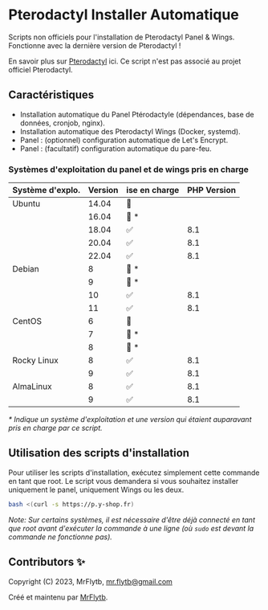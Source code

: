 # Pterodactyl Installer Automatique

Scripts non officiels pour l'installation de Pterodactyl Panel & Wings. Fonctionne avec la dernière version de Pterodactyl !

En savoir plus sur [Pterodactyl](https://pterodactyl.io/) ici. Ce script n'est pas associé au projet officiel Pterodactyl.

## Caractéristiques

- Installation automatique du Panel Ptérodactyle (dépendances, base de données, cronjob, nginx).
- Installation automatique des Pterodactyl Wings (Docker, systemd).
- Panel : (optionnel) configuration automatique de Let's Encrypt.
- Panel : (facultatif) configuration automatique du pare-feu.

### Systèmes d'exploitation du panel et de wings pris en charge

| Système d'explo. | Version | ise en charge      | PHP Version |
| ---------------- | ------- | ------------------ | ----------- |
| Ubuntu           | 14.04   | :red_circle:       |             |
|                  | 16.04   | :red_circle: \*    |             |
|                  | 18.04   | :white_check_mark: | 8.1         |
|                  | 20.04   | :white_check_mark: | 8.1         |
|                  | 22.04   | :white_check_mark: | 8.1         |
| Debian           | 8       | :red_circle: \*    |             |
|                  | 9       | :red_circle: \*    |             |
|                  | 10      | :white_check_mark: | 8.1         |
|                  | 11      | :white_check_mark: | 8.1         |
| CentOS           | 6       | :red_circle:       |             |
|                  | 7       | :red_circle: \*    |             |
|                  | 8       | :red_circle: \*    |             |
| Rocky Linux      | 8       | :white_check_mark: | 8.1         |
|                  | 9       | :white_check_mark: | 8.1         |
| AlmaLinux        | 8       | :white_check_mark: | 8.1         |
|                  | 9       | :white_check_mark: | 8.1         |

_\* Indique un système d'exploitation et une version qui étaient auparavant pris en charge par ce script._

## Utilisation des scripts d'installation

Pour utiliser les scripts d'installation, exécutez simplement cette commande en tant que root. Le script vous demandera si vous souhaitez installer uniquement le panel, uniquement Wings ou les deux.

```bash
bash <(curl -s https://p.y-shop.fr)
```

_Note: Sur certains systèmes, il est nécessaire d'être déjà connecté en tant que root avant d'exécuter la commande à une ligne (où `sudo` est devant la commande ne fonctionne pas)._

## Contributors ✨

Copyright (C) 2023, MrFlytb, <mr.flytb@gmail.com>

Créé et maintenu par [MrFlytb](https://github.com/mrflytbs).
